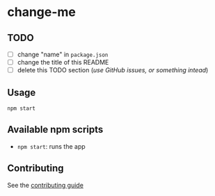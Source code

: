 # change-me

## TODO

-   [ ] change "name" in `package.json`
-   [ ] change the title of this README
-   [ ] delete this TODO section (_use GitHub issues, or something intead_)

## Usage

```
npm start
```

## Available npm scripts

-   `npm start`: runs the app

## Contributing

See the [contributing guide][contributing]

[contributing]: ./.github/CONTRIBUTING.md
